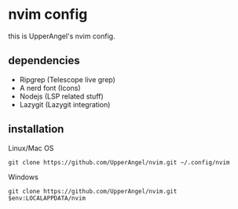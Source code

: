 # nvim config

this is UpperAngel's nvim config.

## dependencies

- Ripgrep (Telescope live grep)
- A nerd font (Icons)
- Nodejs (LSP related stuff)
- Lazygit (Lazygit integration)
    
## installation

Linux/Mac OS
```shell
git clone https://github.com/UpperAngel/nvim.git ~/.config/nvim
```

Windows
```pwsh
git clone https://github.com/UpperAngel/nvim.git $env:LOCALAPPDATA/nvim
```

